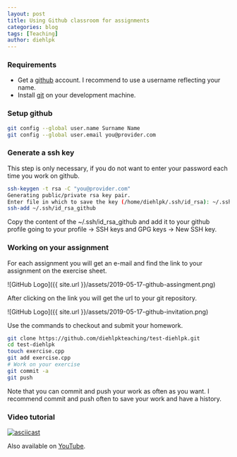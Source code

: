 ```yaml
---
layout: post
title: Using Github classroom for assignments
categories: blog
tags: [Teaching]
author: diehlpk
---
```



### Requirements 

* Get a [github](https://github.com/) account. I recommend to use a username reflecting your name. 
* Install [git](https://git-scm.com/book/en/v2/Getting-Started-Installing-Git) on your development machine. 

### Setup github

```bash
git config --global user.name Surname Name
git config --global user.email you@provider.com
```

### Generate a ssh key

This step is only necessary, if you do not want to enter your password each time you work on github.

```bash
ssh-keygen -t rsa -C "you@provider.com"
Generating public/private rsa key pair.
Enter file in which to save the key (/home/diehlpk/.ssh/id_rsa): ~/.ssh/id_rsa_github
ssh-add ~/.ssh/id_rsa_github
```

Copy the content of the ~/.ssh/id_rsa_github and add it to your github profile going to your profile -> SSH keys and GPG keys -> New SSH key.

### Working on your assignment

For each assignment you will get an e-mail and find the link to your assignment on the exercise sheet. 

![GitHub Logo]({{ site.url }}/assets/2019-05-17-github-assingment.png)

After clicking on the link you will get the url to your git repository.

![GitHub Logo]({{ site.url }}/assets/2019-05-17-github-invitation.png)

Use the commands to checkout and submit your homework.

```bash
git clone https://github.com/diehlpkteaching/test-diehlpk.git
cd test-diehlpk
touch exercise.cpp
git add exercise.cpp
# Work on your exercise
git commit -a
git push
```

Note that you can commit and push your work as often as you want. I recommend commit and push often to save your work and have a history.

### Video tutorial 

[![asciicast](https://asciinema.org/a/308129.svg)](https://asciinema.org/a/308129)

Also available on [YouTube](https://www.youtube.com/watch?v=150vFJrSU44).


